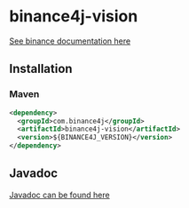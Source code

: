 # binance4j-vision

[See binance documentation here](https://github.com/binance/binance-public-data)

## Installation

### Maven

```xml
<dependency>
  <groupId>com.binance4j</groupId>
  <artifactId>binance4j-vision</artifactId>
  <version>${BINANCE4J_VERSION}</version>
</dependency>
```

## Javadoc

[Javadoc can be found here](https://binance4j.github.io/binance4j-vision/)
